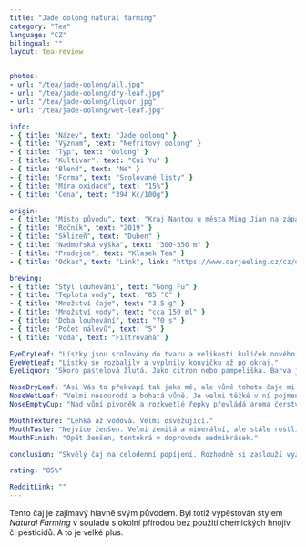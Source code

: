 ```yaml
---
title: "Jade oolong natural farming"
category: "Tea"
language: "CZ"
bilingual: ""
layout: tea-review


photos:
- url: "/tea/jade-oolong/all.jpg"
- url: "/tea/jade-oolong/dry-leaf.jpg"
- url: "/tea/jade-oolong/liquor.jpg"
- url: "/tea/jade-oolong/wet-leaf.jpg"

info:
- { title: "Název", text: "Jade oolong" }
- { title: "Význam", text: "Nefritový oolong" }
- { title: "Typ", text: "Oolong" }
- { title: "Kultivar", text: "Cui Yu" }
- { title: "Blend", text: "Ne" }
- { title: "Forma", text: "Srolované listy" }
- { title: "Míra oxidace", text: "15%"}
- { title: "Cena", text: "394 Kč/100g"}

origin:
- { title: "Místo původu", text: "Kraj Nantou u města Ming Jian na západě Taiwanu" }
- { title: "Ročník", text: "2019" }
- { title: "Sklizeň", text: "Duben" }
- { title: "Nadmořská výška", text: "300-350 m" }
- { title: "Prodejce", text: "Klasek Tea" }
- { title: "Odkaz", text: "Link", link: "https://www.darjeeling.cz/cz/oolong/jade-oolong-natural-farming-910" }

brewing:
- { title: "Styl louhování", text: "Gong Fu" }
- { title: "Teplota vody", text: "85 °C" }
- { title: "Množství čaje", text: "3.5 g" }
- { title: "Množství vody", text: "cca 150 ml" }
- { title: "Doba louhování", text: "70 s" }
- { title: "Počet nálevů", text: "5" }
- { title: "Voda", text: "Filtrovaná" }

EyeDryLeaf: "Lístky jsou srolovány do tvaru a velikosti kuliček nového koření. Většina jejich povrchu je tmavá močálově zelená se světle zelenými flíčky. Občas z kuliček trčí kousek světle hnědého řapíku. Vakuování způsobilo zvrásnění. Kuličky skoro vypadají jako uhnětené."
EyeWetLeaf: "Lístky se rozbalily a vyplnily konvičku až po okraj."
EyeLiquor: "Skoro pastelová žlutá. Jako citron nebo pampeliška. Barva je ale velmi světlá až vybledlá."

NoseDryLeaf: "Asi Vás to překvapí tak jako mě, ale vůně tohoto čaje mi nejvíc připomínala cornflaky a rýžové chlebíčky doprovázené vůní pivoňky nebo podbělu. Příjemná nasládlá vůně."
NoseWetLeaf: "Velmi nesourodá a bohatá vůně. Je velmi těžké v ní pojmenovat něco konkrétního. Nejblíže bych to přirovnal k pozdně letní procházce po louce, kde schne seno. Také je přítomna vůně čerstvého bílého pečiva. Tóny podbělu a pivoňky se také zvýraznily."
NoseEmptyCup: "Nad vůní pivoněk a rozkvetlé řepky převládá aroma čerstvě rozkrojené dýně."

MouthTexture: "Lehká až vodová. Velmi osvěžující."
MouthTaste: "Nejvíce ženšen. Velmi zemitá a minerální, ale stále rostlinná chuť. Také umami a stopy kopru. Velmi plná chuť."
MouthFinish: "Opět ženšen, tentokrá v doprovodu sedmikrásek."

conclusion: "Skvělý čaj na celodenní popíjení. Rozhodně si zaslouží vyzkoušet. Tento čaj doporučuji každému, kdo ocení plnou chuť bez trpkosti."

rating: "85%"

RedditLink: ""
---
```


Tento čaj je zajímavý hlavně svým původem. Byl totiž vypěstován stylem *Natural Farming* v souladu s okolní přírodou bez použití chemických hnojiv či pesticidů. A to je velké plus.
